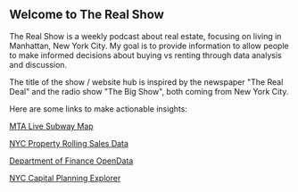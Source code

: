 ## Welcome to The Real Show

The Real Show is a weekly podcast about real estate, focusing on living in Manhattan, New York City. My goal is to provide information to allow people to make informed decisions about buying vs renting through data analysis and discussion. 

The title of the show / website hub is inspired by the newspaper "The Real Deal" and the radio show "The Big Show", both coming from New York City.

Here are some links to make actionable insights:

[MTA Live Subway Map](https://map.mta.info/#@40.772208,-73.9842111,12z)

[NYC Property Rolling Sales Data](https://www1.nyc.gov/site/finance/taxes/property-rolling-sales-data.page)

[Department of Finance OpenData](https://www1.nyc.gov/site/finance/about/open-portal.page)

[NYC Capital Planning Explorer](https://capitalplanning.nyc.gov/)
